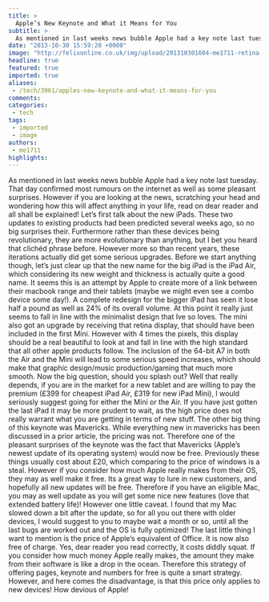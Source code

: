 ```yaml
---
title: >
  Apple’s New Keynote and What it Means for You
subtitle: >
  As mentioned in last weeks news bubble Apple had a key note last tuesday.
date: "2013-10-30 15:59:20 +0000"
image: "http://felixonline.co.uk/img/upload/201310301604-me1711-retina-ipad-mini-ipad-air-2.jpg"
headline: true
featured: true
imported: true
aliases:
 - /tech/3961/apples-new-keynote-and-what-it-means-for-you
comments:
categories:
 - tech
tags:
 - imported
 - image
authors:
 - me1711
highlights:
---
```


As mentioned in last weeks news bubble Apple had a key note last tuesday. That day confirmed most rumours on the internet as well as some pleasant surprises. However if you are looking at the news, scratching your head and wondering how this will affect anything in your life, read on dear reader and all shall be explained!
 Let’s first talk about the new iPads. These two updates to existing products had been predicted several weeks ago, so no big surprises their. Furthermore rather than these devices being revolutionary, they are more evolutionary than anything, but I bet you heard that clichéd phrase before. However more so than recent years, these iterations actually did get some serious upgrades. Before we start anything though, let’s just clear up that the new name for the big iPad is the iPad Air, which considering its new weight and thickness is actually quite a good name. It seems this is an attempt by Apple to create more of a link between their macbook range and their tablets (maybe we might even see a combo device some day!). A complete redesign for the bigger iPad has seen it lose half a pound as well as 24% of its overall volume. At this point it really just seems to fall in line with the minimalist design that Ive so loves.
 The mini also got an upgrade by receiving that retina display, that should have been included in the first Mini. However with 4 times the pixels, this display should be a real beautiful to look at and fall in line with the high standard that all other apple products follow.
 The inclusion of the 64-bit A7 in both the Air and the Mini will lead to some serious speed increases, which should make that graphic design/music production/gaming that much more smooth.
 Now the big question, should you splash out? Well that really depends, if you are in the market for a new tablet and are willing to pay the premium (£399 for cheapest iPad Air, £319 for new iPad Mini), I would seriously suggest going for either the Mini or the Air. If you have just gotten the last iPad it may be more prudent to wait, as the high price does not really warrant what you are getting in terms of new stuff.
 The other big thing of this keynote was Mavericks. While everything new in mavericks has been discussed in a prior article, the pricing was not. Therefore one of the pleasant surprises of the keynote was the fact that Mavericks (Apple’s newest update of its operating system) would now be free. Previously these things usually cost about £20, which comparing to the price of windows is a steal. However if you consider how much Apple really makes from their OS, they may as well make it free. Its a great way to lure in new customers, and hopefully all new updates will be free. Therefore if you have an eligible Mac, you may as well update as you will get some nice new features (love that extended battery life)! However one little caveat. I found that my Mac slowed down a bit after the update, so for all you out there with older devices, I would suggest to you to maybe wait a month or so, until all the last bugs are worked out and the OS is fully optimized!
 The last little thing I want to mention is the price of Apple’s equivalent of Office. It is now also free of charge. Yes, dear reader you read correctly, it costs diddly squat. If you consider how much money Apple really makes, the amount they make from their software is like a drop in the ocean. Therefore this strategy of offering pages, keynote and numbers for free is quite a smart strategy. However, and here comes the disadvantage, is that this price only applies to new devices! How devious of Apple!
